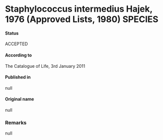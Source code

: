 # Staphylococcus intermedius Hajek, 1976 (Approved Lists, 1980) SPECIES

#### Status
ACCEPTED

#### According to
The Catalogue of Life, 3rd January 2011

#### Published in
null

#### Original name
null

### Remarks
null